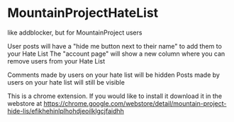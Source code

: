# MountainProjectHateList
like addblocker, but for MountainProject users

User posts will have a "hide me button next to their name" to add them to your Hate List
The "account page" will show a new column where you can remove users from your Hate List

Comments made by users on your hate list will be hidden
Posts made by users on your hate list will still be visible

This is a chrome extension. If you would like to install it download it in the webstore at 
https://chrome.google.com/webstore/detail/mountain-project-hide-lis/efikhehinlplhohdjeoilklgcjfaidhh
